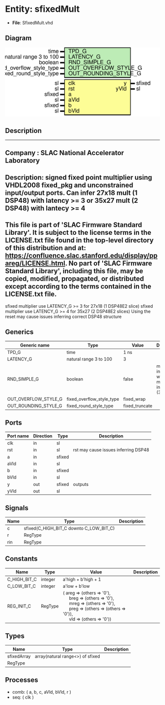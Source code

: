# Entity: sfixedMult

- **File**: SfixedMult.vhd
## Diagram

![Diagram](SfixedMult.svg "Diagram")
## Description

-----------------------------------------------------------------------------
 Company    : SLAC National Accelerator Laboratory
-----------------------------------------------------------------------------
 Description: signed fixed point multiplier using VHDL2008 fixed_pkg and
              unconstrained input/output ports.  Can infer 27x18 mult
              (1 DSP48) with latency >= 3 or 35x27 mult (2 DSP48) with
              lantecy >= 4
-----------------------------------------------------------------------------
 This file is part of 'SLAC Firmware Standard Library'.
 It is subject to the license terms in the LICENSE.txt file found in the
 top-level directory of this distribution and at:
    https://confluence.slac.stanford.edu/display/ppareg/LICENSE.html.
 No part of 'SLAC Firmware Standard Library', including this file,
 may be copied, modified, propagated, or distributed except according to
 the terms contained in the LICENSE.txt file.
-----------------------------------------------------------------------------
 sfixed multiplier use LATENCY_G >= 3 for 27x18 (1 DSP48E2 slice)
 sfixed multiplier use LATENCY_G >= 4 for 35x27 (2 DSP48E2 slices)
 Using the reset may cause issues inferring correct DSP48 structure
## Generics

| Generic name         | Type                      | Value          | Description                                      |
| -------------------- | ------------------------- | -------------- | ------------------------------------------------ |
| TPD_G                | time                      | 1 ns           |                                                  |
| LATENCY_G            | natural range 3 to 100    | 3              |                                                  |
| RND_SIMPLE_G         | boolean                   | false          |  may interfere with large mult inference (35x27) |
| OUT_OVERFLOW_STYLE_G | fixed_overflow_style_type | fixed_wrap     |                                                  |
| OUT_ROUNDING_STYLE_G | fixed_round_style_type    | fixed_truncate |                                                  |
## Ports

| Port name | Direction | Type   | Description                          |
| --------- | --------- | ------ | ------------------------------------ |
| clk       | in        | sl     |                                      |
| rst       | in        | sl     | rst may cause issues inferring DSP48 |
| a         | in        | sfixed |                                      |
| aVld      | in        | sl     |                                      |
| b         | in        | sfixed |                                      |
| bVld      | in        | sl     |                                      |
| y         | out       | sfixed | outputs                              |
| yVld      | out       | sl     |                                      |
## Signals

| Name | Type                                    | Description |
| ---- | --------------------------------------- | ----------- |
| c    | sfixed(C_HIGH_BIT_C downto C_LOW_BIT_C) |             |
| r    | RegType                                 |             |
| rin  | RegType                                 |             |
## Constants

| Name         | Type    | Value                                                                                                                                                                                                                                                                                                                          | Description |
| ------------ | ------- | ------------------------------------------------------------------------------------------------------------------------------------------------------------------------------------------------------------------------------------------------------------------------------------------------------------------------------ | ----------- |
| C_HIGH_BIT_C | integer |  a'high + b'high + 1                                                                                                                                                                                                                                                                                                           |             |
| C_LOW_BIT_C  | integer |  a'low  + b'low                                                                                                                                                                                                                                                                                                                |             |
| REG_INIT_C   | RegType |  (       areg  => (others => '0'),<br><span style="padding-left:20px">       breg  => (others => '0'),<br><span style="padding-left:20px">       mreg  => (others => '0'),<br><span style="padding-left:20px">       preg  => (others => (others => '0')),<br><span style="padding-left:20px">       vld   => (others => '0')) |             |
## Types

| Name        | Type                              | Description |
| ----------- | --------------------------------- | ----------- |
| sfixedArray | array(natural range<>) of sfixed  |             |
| RegType     |                                   |             |
## Processes
- comb: ( a, b, c, aVld, bVld, r )
- seq: ( clk )
